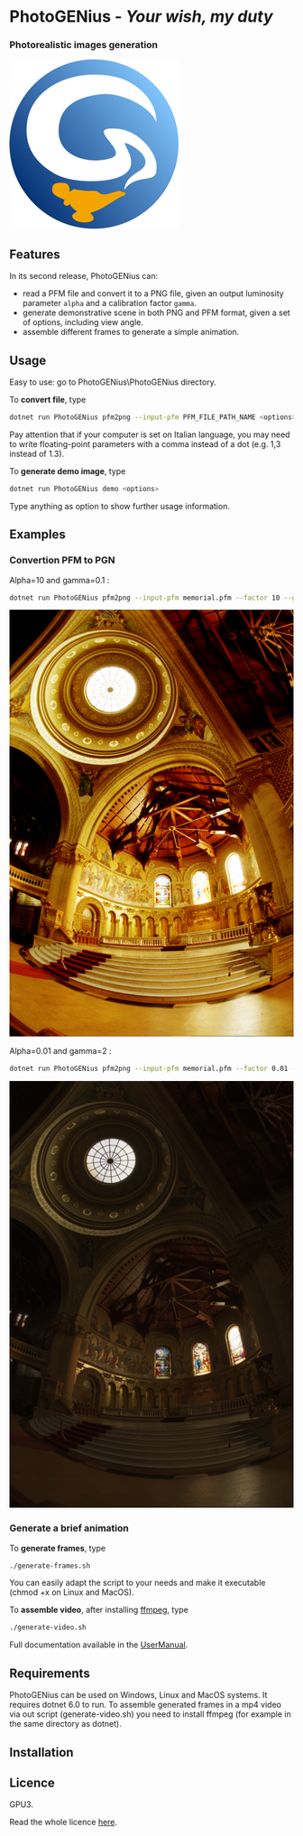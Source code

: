 # PhotoGENius - _Your wish, my duty_
### Photorealistic images generation

![](logoPGEN.png) 

<!-- add here a funny but explanatory image, maybe one of a genius! -->

## Features

In its second release, PhotoGENius can:
- read a PFM file and convert it to a PNG file, given an output luminosity parameter `alpha` and a calibration factor `gamma`.
- generate demonstrative scene in both PNG and PFM format, given a set of options, including view angle.
- assemble different frames to generate a simple animation.

## Usage
Easy to use: go to PhotoGENius\PhotoGENius directory.

To **convert file**, type
```bash
dotnet run PhotoGENius pfm2png --input-pfm PFM_FILE_PATH_NAME <options>
```
Pay attention that if your computer is set on Italian language, you may need to write floating-point parameters with a comma instead of a dot (e.g. 1,3 instead of 1.3).

To **generate demo image**, type
```bash
dotnet run PhotoGENius demo <options>
```
Type anything as option to show further usage information.

## Examples

### Convertion PFM to PGN
Alpha=10 and gamma=0.1 : 
```bash
dotnet run PhotoGENius pfm2png --input-pfm memorial.pfm --factor 10 --gamma 0.1 --output-png prova1.png
 ```
![](PhotoGENius/prova1.png)

Alpha=0.01 and gamma=2 : 
```bash
dotnet run PhotoGENius pfm2png --input-pfm memorial.pfm --factor 0.01 --gamma 2 --output-png prova2.png
 ```
![](PhotoGENius/prova2.png)

### Generate a brief animation

To **generate frames**, type
```bash
./generate-frames.sh
```
You can easily adapt the script to your needs and make it executable (chmod +x on Linux and MacOS).

To **assemble video**, after installing [ffmpeg](https://www.ffmpeg.org/download.html), type
```bash
./generate-video.sh
```


Full documentation available in the [UserManual](UserManual).

## Requirements
PhotoGENius can be used on Windows, Linux and MacOS systems.
It requires dotnet 6.0 to run.
To assemble generated frames in a mp4 video via out script (generate-video.sh) you need 
to install ffmpeg (for example in the same directory as dotnet).

## Installation

## Licence
GPU3.

Read the whole licence [here](LICENCE).
